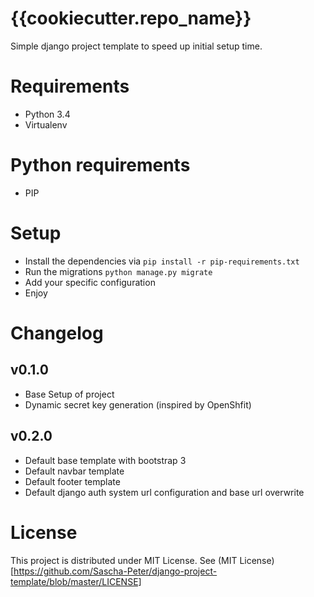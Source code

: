 # {{cookiecutter.repo_name}}
Simple django project template to speed up initial setup time.

# Requirements
* Python 3.4
* Virtualenv

# Python requirements
* PIP

# Setup
* Install the dependencies via `pip install -r pip-requirements.txt`
* Run the migrations `python manage.py migrate`
* Add your specific configuration
* Enjoy

# Changelog
## v0.1.0
* Base Setup of project
* Dynamic secret key generation (inspired by OpenShfit)

## v0.2.0
* Default base template with bootstrap 3
* Default navbar template
* Default footer template
* Default django auth system url configuration and base url overwrite

# License
This project is distributed under MIT License.
See (MIT License)[https://github.com/Sascha-Peter/django-project-template/blob/master/LICENSE]
